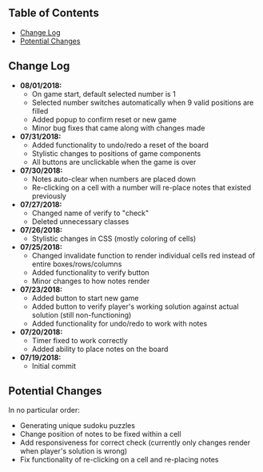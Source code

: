 ## Table of Contents

- [Change Log](#change-log)
- [Potential Changes](#potential-changes)

## Change Log

*  **08/01/2018:**
   *  On game start, default selected number is 1
   *  Selected number switches automatically when 9 valid positions are filled
   *  Added popup to confirm reset or new game
   *  Minor bug fixes that came along with changes made
*  **07/31/2018:**
   *  Added functionality to undo/redo a reset of the board
   *  Stylistic changes to positions of game components
   *  All buttons are unclickable when the game is over
*  **07/30/2018:**
   *  Notes auto-clear when numbers are placed down
   *  Re-clicking on a cell with a number will re-place notes that existed previously
*  **07/27/2018:**
   *  Changed name of verify to "check"
   *  Deleted unnecessary classes
*  **07/26/2018:**
   *  Stylistic changes in CSS (mostly coloring of cells)
*  **07/25/2018:**
   *  Changed invalidate function to render individual cells red instead of
      entire boxes/rows/columns
   *  Added functionality to verify button
   *  Minor changes to how notes render
*  **07/23/2018:**
   *  Added button to start new game
   *  Added button to verify player's working solution against actual solution
      (still non-functioning)
   *  Added functionality for undo/redo to work with notes
*  **07/20/2018:**
   *  Timer fixed to work correctly
   *  Added ability to place notes on the board
*  **07/19/2018:**
   *  Initial commit

## Potential Changes
In no particular order:

*  Generating unique sudoku puzzles
*  Change position of notes to be fixed within a cell
*  Add responsiveness for correct check (currently only changes render when player's
   solution is wrong)
*  Fix functionality of re-clicking on a cell and re-placing notes
